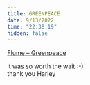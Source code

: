 ```yaml
---
title: GREENPEACE
date: 9/13/2022
time: "22:38:19"
hidden: false
---
```


[Flume – Greenpeace](https://youtu.be/AH09tAZkma4)

it was so worth the wait :-)  
thank you Harley
